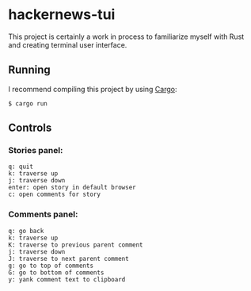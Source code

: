 # hackernews-tui
This project is certainly a work in process to familiarize myself with Rust and creating terminal user interface.

## Running
I recommend compiling this project by using [Cargo](https://github.com/rust-lang/cargo/):
```
$ cargo run
```

## Controls

### Stories panel:
```
q: quit
k: traverse up
j: traverse down
enter: open story in default browser
c: open comments for story
```

### Comments panel:
```
q: go back
k: traverse up
K: traverse to previous parent comment
j: traverse down
J: traverse to next parent comment
g: go to top of comments
G: go to bottom of comments
y: yank comment text to clipboard
```
